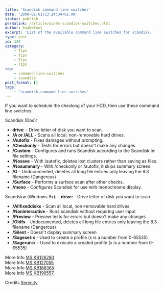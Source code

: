 ```yaml
---
title: 'Scandisk command line switches'
date: '2000-01-01T23:24:34+01:00'
status: publish
permalink: /article/win9x-scandisk-switches.html
author: Snakefoot
excerpt: 'List of the available command line switches for scandisk.'
type: post
id: 128
category:
    - Tips
    - Tips
    - Tips
    - Tips
tag:
    - command-line-switches
    - scandisk
post_format: []
tags:
    - 'scandisk,command-line-switches'
---
```

If you want to schedule the checking of your HDD, then use these command line switches:  
  
 Scandisk (Dos):

- **drive:** - Drive letter of disk you want to scan.
- **/A or /ALL** - Scans all local, non-removable hard drives.
- **/Autofix** - Fixes damages without prompting.
- **/Checkonly** - Tests for errors but doesn't make any changes.
- **/Custom** - Configures and runs Scandisk according to the Scandisk.ini file settings.
- **/Nosave** - With /autofix, deletes lost clusters rather than saving as files.
- **/Nosummary** - With /checkonly or /autofix, it skips summary screen.
- **/O** - Undocumented, deletes all long file entries only leaving the 8.3 filename (Dangerous)
- **/Surface** - Performs a surface scan after other checks.
- **/mono** - Configures Scandisk for use with monochrome display.
 
 Scandskw (Windows 9x): - **drive:** - Drive letter of disk you want to scan
- **/Allfixeddisks** - Scan all local, non-removable hard drives
- **/Noninteractive** - Runs scandisk without requiring user input
- **/Preview** - Preview tests for errors but doesn't make any changes
- **/Oldfs** - Undocumented, deletes all long file entries only leaving the 8.3 filename (Dangerous)
- **/Silent** - Doesn't display summary screen
- **/Sageset:x** - Used to create a profile (x is a number from 0-65535)
- **/Sagerun:x** - Used to execute a created profile (x is a number from 0-65535)
 
 More Info [MS KB126280](http://support.microsoft.com/kb/126280 "Windows 95 ScanDisk (SCANDSKW) Exit Codes [Q126280]")  
 More Info [MS KB127055](http://support.microsoft.com/kb/127055 "How to Cause ScanDisk for Windows to Retest Bad Clusters [Q127055]")  
 More Info [MS KB186365](http://support.microsoft.com/kb/186365 "Description of ScanDisk for Windows (Scandskw.exe) in Windows 98/Me [Q186365]")  
 More Info [MS KB199557](http://support.microsoft.com/kb/199557 "Command-Line Parameters for the Scandisk Tool [Q199557]")  
  
 Credits [Serenity](http://www.mvps.org/serenitymacros/)